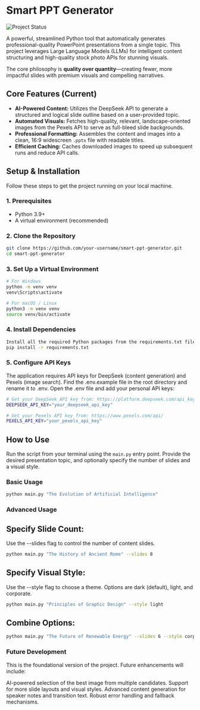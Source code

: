 # Smart PPT Generator

![Project Status](https://img.shields.io/badge/status-in%20development-yellow)

A powerful, streamlined Python tool that automatically generates professional-quality PowerPoint presentations from a single topic. This project leverages Large Language Models (LLMs) for intelligent content structuring and high-quality stock photo APIs for stunning visuals.

The core philosophy is **quality over quantity**—creating fewer, more impactful slides with premium visuals and compelling narratives.

## Core Features (Current)

- **AI-Powered Content:** Utilizes the DeepSeek API to generate a structured and logical slide outline based on a user-provided topic.
- **Automated Visuals:** Fetches high-quality, relevant, landscape-oriented images from the Pexels API to serve as full-bleed slide backgrounds.
- **Professional Formatting:** Assembles the content and images into a clean, 16:9 widescreen `.pptx` file with readable titles.
- **Efficient Caching:** Caches downloaded images to speed up subsequent runs and reduce API calls.

## Setup & Installation

Follow these steps to get the project running on your local machine.

### 1. Prerequisites

- Python 3.9+
- A virtual environment (recommended)

### 2. Clone the Repository

```bash
git clone https://github.com/your-username/smart-ppt-generator.git
cd smart-ppt-generator
```
### 3. Set Up a Virtual Environment

```bash
# For Windows
python -m venv venv
venv\Scripts\activate

# For macOS / Linux
python3 -m venv venv
source venv/bin/activate
```

### 4. Install Dependencies

```bash
Install all the required Python packages from the requirements.txt file.
pip install -r requirements.txt
```
### 5. Configure API Keys

The application requires API keys for DeepSeek (content generation) and Pexels (image search).
Find the .env.example file in the root directory and rename it to .env.
Open the .env file and add your personal API keys:

```bash
# Get your DeepSeek API key from: https://platform.deepseek.com/api_keys
DEEPSEEK_API_KEY="your_deepseek_api_key"

# Get your Pexels API key from: https://www.pexels.com/api/
PEXELS_API_KEY="your_pexels_api_key"
```

## How to Use

Run the script from your terminal using the `main.py` entry point. Provide the desired presentation topic, and optionally specify the number of slides and a visual style.

### Basic Usage

```bash
python main.py "The Evolution of Artificial Intelligence"
```

### Advanced Usage

## Specify Slide Count:
Use the --slides flag to control the number of content slides.

```bash
python main.py "The History of Ancient Rome" --slides 8
```
## Specify Visual Style:
Use the --style flag to choose a theme. Options are dark (default), light, and corporate.

```bash
python main.py "Principles of Graphic Design" --style light
```

## Combine Options:

```bash
python main.py "The Future of Renewable Energy" --slides 6 --style corporate
```

### Future Development

This is the foundational version of the project. Future enhancements will include:

AI-powered selection of the best image from multiple candidates.
Support for more slide layouts and visual styles.
Advanced content generation for speaker notes and transition text.
Robust error handling and fallback mechanisms.